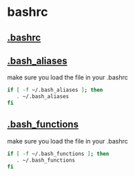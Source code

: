 # bashrc
## [.bashrc](https://github.com/di3/bashrc/blob/master/.bashrc)

## [.bash_aliases](https://github.com/di3/bashrc/blob/master/.bash_aliases)

make sure you load the file in your .bashrc
```sh
if [ -f ~/.bash_aliases ]; then
   . ~/.bash_aliases
fi
```

## [.bash_functions](https://github.com/di3/bashrc/blob/master/.bash_functions)

make sure you load the file in your .bashrc
```sh
if [ -f ~/.bash_functions ]; then
   . ~/.bash_functions
fi
```
